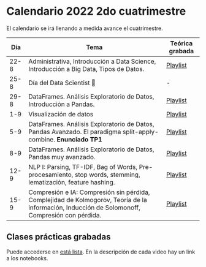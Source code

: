 # Calendario 2022 2do cuatrimestre

El calendario se irá llenando a medida avance el cuatrimestre.

| Día  	| Tema                                                                                  	| Teórica grabada 	|
|------	|---------------------------------------------------------------------------------------	|-----------------	|
| 22-8 	| Administrativa, Introducción a Data Science, Introducción a Big Data, Tipos de Datos. 	|[Playlist](https://www.youtube.com/playlist?list=PLeo_qKwGPZYevnuxYBfrvQ32zJJE2--Y4)                 	|
| 25-8 	| Día del Data Scientist 🎉                                                              	|        -       	|
| 29-8 	| DataFrames. Análisis Exploratorio de Datos, Introducción a Pandas.                    	|[Playlist](https://youtube.com/playlist?list=PLeo_qKwGPZYcRxxR-GNmBcLbujTieWpQQ)|
| 1-9  	| Visualización de datos                                                                	|[Playlist](https://www.youtube.com/playlist?list=PLeo_qKwGPZYf-OzcYqlPIJdU1AHQYb3Ga)|
| 5-9  	| DataFrames. Análisis Exploratorio de Datos, Pandas Avanzado. El paradigma split-apply-combine. **Enunciado TP1** |[Playlist](https://www.youtube.com/playlist?list=PLeo_qKwGPZYf9d23qU6_t6hl7ufyfclyW)|
| 8-9  	| DataFrames. Análisis Exploratorio de Datos, Pandas muy avanzado.|[Playlist](https://www.youtube.com/playlist?list=PLeo_qKwGPZYeu0ToyqSvq4fmUBrmRTkCp)|
| 12-9  	| NLP I: Parsing, TF-IDF, Bag of Words, Pre-procesamiento, stop words, stemming, lematización, feature hashing.|[Playlist](https://www.youtube.com/playlist?list=PLeo_qKwGPZYfkL8tu3Mg3_5xb1UYGvjWH)|
| 15-9  	| Compresión e IA: Compresión sin pérdida, Complejidad de Kolmogorov, Teoría de la información, Inducción de Solomonoff, Compresión con pérdida.|[Playlist](https://www.youtube.com/playlist?list=PLeo_qKwGPZYfKGWLlVG8J86OzRgJ8NLcJ)|

## Clases prácticas grabadas

Puede accederse en [está lista](https://www.youtube.com/playlist?list=PLeo_qKwGPZYeTMIPscw8qjeOIXJM414th). En la descripción de cada video hay un link a los notebooks.
